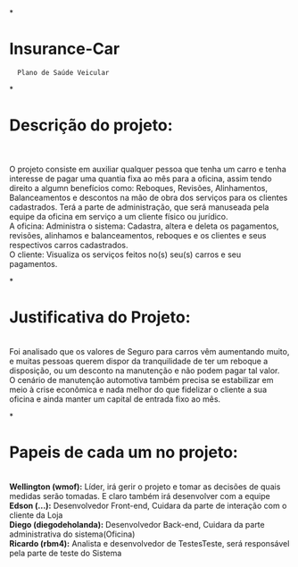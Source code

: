   *<h1> Insurance-Car</h1>
 
      Plano de Saúde Veicular

*<b><h1> Descrição do projeto:</b></h1><br><br>
    O projeto consiste em auxiliar qualquer pessoa que tenha um carro e tenha interesse de pagar uma quantia fixa ao mês para a oficina, assim tendo direito a algumn benefícios como: Reboques, Revisões, Alinhamentos, Balanceamentos e descontos na mão de obra dos serviços para os clientes cadastrados. Terá a parte de administração, que será manuseada pela equipe da oficina em serviço a um cliente físico ou jurídico.<br>
  A oficina: Administra o sistema: Cadastra, altera e deleta os pagamentos, revisões, alinhamos e balanceamentos, reboques e os clientes e seus respectivos carros cadastrados.<br>
  O cliente: Visualiza os serviços feitos no(s) seu(s) carros e seu pagamentos.<br>


*<h1><b> Justificativa do Projeto:</h1></b><br>
  Foi analisado que os valores de Seguro para carros vêm aumentando muito, e muitas pessoas querem dispor da tranquilidade de ter um reboque a disposição, ou um desconto na manutenção e não podem pagar tal valor.<br>
O cenário de manutenção automotiva também precisa se estabilizar em meio à crise econômica e nada melhor do que fidelizar o cliente a sua oficina e ainda manter um capital de entrada fixo ao mês.<br>
  
*<h1><b> Papeis de cada um no projeto:</h1><br></b>
<b>Wellington (wmof):</b> Líder, irá gerir o projeto e tomar as decisões de quais medidas serão tomadas. E claro também irá desenvolver com a equipe<br>
<b>Edson (...):</b> Desenvolvedor Front-end, Cuidara da parte de interação com o cliente da Loja<br>
<b>Diego (diegodeholanda):</b> Desenvolvedor Back-end, Cuidara da parte administrativa do sistema(Oficina)<br>
<b>Ricardo (rbm4):</b> Analista e desenvolvedor de TestesTeste, será responsável pela parte de teste do Sistema<br>